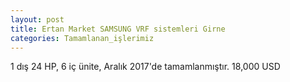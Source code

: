 ```yaml
---
layout: post
title: Ertan Market SAMSUNG VRF sistemleri Girne
categories: Tamamlanan_işlerimiz
---
```

1 dış 24 HP, 6 iç ünite, Aralık 2017'de tamamlanmıştır. 18,000 USD
